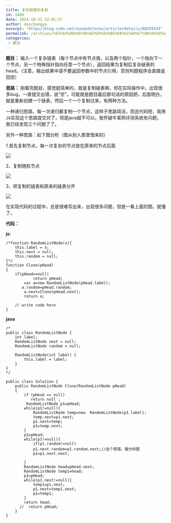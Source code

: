 ```yaml
---
title: 复杂链表的复制
id: 1486
date: 2024-10-31 22:01:57
author: daichangya
excerpt: "https//blog.csdn.net/sunandstarws/article/details/88259143"
permalink: /archives/%E5%A4%8D%E6%9D%82%E9%93%BE%E8%A1%A8%E7%9A%84%E5%A4%8D%E5%88%B6/
categories:
 - 面试
---
```


**题目：** 输入一个复杂链表（每个节点中有节点值，以及两个指针，一个指向下一个节点，另一个特殊指针指向任意一个节点），返回结果为复制后复杂链表的head。（注意，输出结果中请不要返回参数中的节点引用，否则判题程序会直接返回空）

**思路：** 刚看完题目，感觉挺简单的，就是复制链表嘛，但在实际操作中，出现很多bug，一直提交出错，说“空”。可能就是题目最后那句话的原因把，后面明白，就是重新创建一个链表，然后一个一个复制过来，有两种方法。

一种递归思路，每一次递归都复制一个节点，这样子思路简洁，而且代码短，我用Js实现这个思路提交对了，但是java就不可以，我怀疑牛客网评测系统有问题，我已经发现三个问题了了。

另外一种思路：如下图分析（图从别人那里借来的）

1.首先复制节点，每一次复杂的节点放在原来的节点后面

![](https://uploadfiles.nowcoder.com/images/20160726/737942_1469488971641_84B136C6E4052690517046794A4F80B0)

2、复制随机节点

![](https://uploadfiles.nowcoder.com/images/20160726/737942_1469488996797_F052D5F977FA4E843FE926BA3200084A)

3、把复制的链表和原来的链表分开

![](https://uploadfiles.nowcoder.com/images/20160726/737942_1469489231960_95E2453212A43966E21F1ABC09A80999)

在实现代码的过程中，总是很难写出来，出现很多问题，但是一看上面的图，就懂了。

**代码：**

**js:**

```
/*function RandomListNode(x){
    this.label = x;
    this.next = null;
    this.random = null;
}*/
function Clone(pHead)
{
    if(pHead==null)
            return pHead;
        var a=new RandomListNode(pHead.label);
       a.random=pHead.random;
        a.next=Clone(pHead.next);
        return a;
    
    // write code here
}
```

**java**

```
/*
public class RandomListNode {
    int label;
    RandomListNode next = null;
    RandomListNode random = null;
 
    RandomListNode(int label) {
        this.label = label;
    }
}
*/
 
public class Solution {
    public RandomListNode Clone(RandomListNode pHead)
    {
        if (pHead == null)
           return null ;
         RandomListNode p1=pHead;
        while(p1!=null){
            RandomListNode temp=new  RandomListNode(p1.label);
            temp.next=p1.next;
            p1.next=temp;
            p1=temp.next;
        }
        p1=pHead;
        while(p1!=null){
            if(p1.random!=null)
            p1.next.random=p1.random.next;//这个易错，看分析图
            p1=p1.next.next;
            
        }
        RandomListNode head=pHead.next;
        RandomListNode temp1=head;
        p1=pHead;
        while(p1.next!=null){
            temp1=p1.next;
            p1.next=temp1.next;
            p1=temp1;
        }
        return head;
      //  return pHead;
    }
}
```